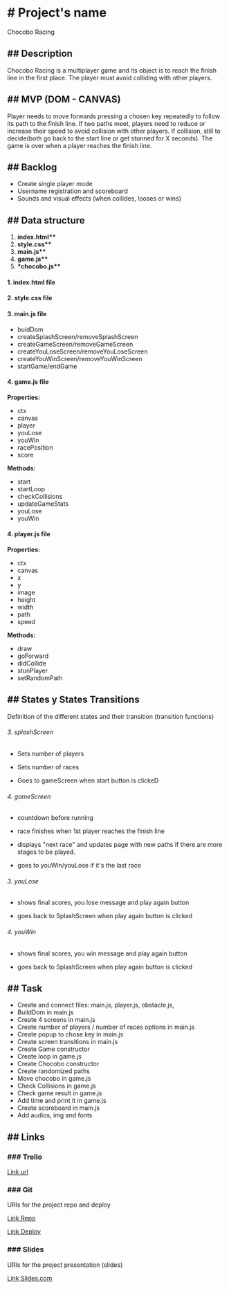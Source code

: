 # \# Project's name

Chocobo Racing

## \## Description

Chocobo Racing is a multiplayer game and its object is to reach the finish line in the first place. The player must avoid colliding with other players.

## \## MVP (DOM - CANVAS)

Player needs to move forwards pressing a chosen key repeatedly to follow its path to the finish line. If two paths meet, players need to reduce or increase their speed to avoid collision with other players. If collision, still to decide(both go back to the start line or get stunned for X seconds). The game is over when a player reaches the finish line.

## \## Backlog

- Create single player mode
- Username registration and scoreboard
- Sounds and visual effects (when collides, looses or wins)

## \## Data structure

1. **index.html\*\***
2. **style.css\*\***
3. **main.js\*\***
4. **game.js\*\***
5. **\*chocobo.js\*\***

#### **1. index.html file**

#### 2. style.css file

#### 3. main.js file

- buidDom
- createSplashScreen/removeSplashScreen
- createGameScreen/removeGameScreen
- createYouLoseScreen/removeYouLoseScreen
- createYouWinScreen/removeYouWinScreen
- startGame/endGame

#### 4. game.js file

**Properties:**

- ctx
- canvas
- player
- youLose
- youWin
- racePosition
- score

**Methods:**

- start
- startLoop
- checkCollisions
- updateGameStats
- youLose
- youWin

#### 4. player.js file

**Properties:**

- ctx
- canvas
- x
- y
- image
- height
- width
- path
- speed

**Methods:**

- draw
- goForward
- didCollide
- stunPlayer
- setRandomPath

## \## States y States Transitions

Definition of the different states and their transition (transition functions)

###### 3. splashScreen

- Sets number of players

- Sets number of races

- Goes to gameScreen when start button is clickeD

###### 4. gameScreen

- countdown before running

- race finishes when 1st player reaches the finish line

- displays "next race" and updates page with new paths if there are more stages to be played.

- goes to youWin/youLose if it's the last race

###### 3. youLose

- shows final scores, you lose message and play again button

- goes back to SplashScreen when play again button is clicked

###### 4. youWin

- shows final scores, you win message and play again button

- goes back to SplashScreen when play again button is clicked

## \## Task

- Create and connect files: main.js, player.js, obstacle.js,
- BuildDom in main.js
- Create 4 screens in main.js
- Create number of players / number of races options in main.js
- Create popup to chose key in main.js
- Create screen transitions in main.js
- Create Game constructor
- Create loop in game.js
- Create Chocobo constructor
- Create randomized paths
- Move chocobo in game.js
- Check Collisions in game.js
- Check game result in game.js
- Add time and print it in game.js
- Create scoreboard in main.js
- Add audios, img and fonts

## \## Links

### \### Trello

[Link url](https://trello.com/b/sPXaCMbf/chocobo-project)

### \### Git

URls for the project repo and deploy

[Link Repo](https://github.com/carlotapg/chocobo-project)

[Link Deploy]()

### \### Slides

URls for the project presentation (slides)

[Link Slides.com](http://slides.com)

